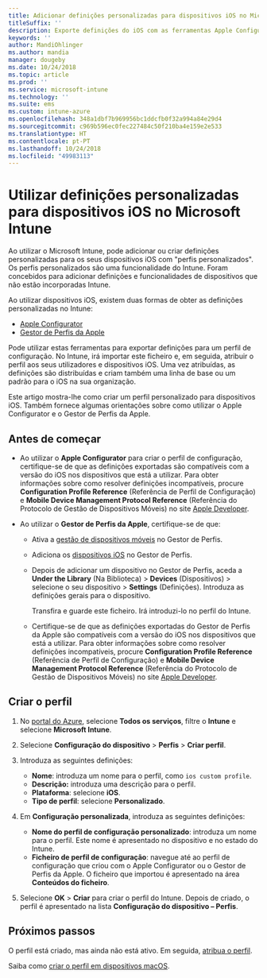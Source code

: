 ```yaml
---
title: Adicionar definições personalizadas para dispositivos iOS no Microsoft Intune – Azure | Microsoft Docs
titleSuffix: ''
description: Exporte definições do iOS com as ferramentas Apple Configurator ou Gestor de Perfis da Apple e, em seguida, importe estas definições para o Microsoft Intune. Estas definições podem criar, utilizar e controlar definições personalizadas e funcionalidades em dispositivos iOS. Em seguida, este perfil personalizado pode ser atribuído ou distribuído pelos dispositivos iOS na sua organização, para criar uma linha de base ou um padrão.
keywords: ''
author: MandiOhlinger
ms.author: mandia
manager: dougeby
ms.date: 10/24/2018
ms.topic: article
ms.prod: ''
ms.service: microsoft-intune
ms.technology: ''
ms.suite: ems
ms.custom: intune-azure
ms.openlocfilehash: 348a1dbf7b969956bc1ddcfb0f32a994a84e29d4
ms.sourcegitcommit: c969b596ec0fec227484c50f210ba4e159e2e533
ms.translationtype: HT
ms.contentlocale: pt-PT
ms.lasthandoff: 10/24/2018
ms.locfileid: "49983113"
---
```

# <a name="use-custom-settings-for-ios-devices-in-microsoft-intune"></a>Utilizar definições personalizadas para dispositivos iOS no Microsoft Intune

Ao utilizar o Microsoft Intune, pode adicionar ou criar definições personalizadas para os seus dispositivos iOS com "perfis personalizados". Os perfis personalizados são uma funcionalidade do Intune. Foram concebidos para adicionar definições e funcionalidades de dispositivos que não estão incorporadas Intune.

Ao utilizar dispositivos iOS, existem duas formas de obter as definições personalizadas no Intune:

- [Apple Configurator](https://itunes.apple.com/app/apple-configurator-2/id1037126344?mt=12)
- [Gestor de Perfis da Apple](https://support.apple.com/profile-manager)

Pode utilizar estas ferramentas para exportar definições para um perfil de configuração. No Intune, irá importar este ficheiro e, em seguida, atribuir o perfil aos seus utilizadores e dispositivos iOS. Uma vez atribuídas, as definições são distribuídas e criam também uma linha de base ou um padrão para o iOS na sua organização.

Este artigo mostra-lhe como criar um perfil personalizado para dispositivos iOS. Também fornece algumas orientações sobre como utilizar o Apple Configurator e o Gestor de Perfis da Apple.

## <a name="before-you-begin"></a>Antes de começar

- Ao utilizar o **Apple Configurator** para criar o perfil de configuração, certifique-se de que as definições exportadas são compatíveis com a versão do iOS nos dispositivos que está a utilizar. Para obter informações sobre como resolver definições incompatíveis, procure **Configuration Profile Reference** (Referência de Perfil de Configuração) e **Mobile Device Management Protocol Reference** (Referência do Protocolo de Gestão de Dispositivos Móveis) no site [Apple Developer](https://developer.apple.com/).

- Ao utilizar o **Gestor de Perfis da Apple**, certifique-se de que:

  - Ativa a [gestão de dispositivos móveis](https://help.apple.com/serverapp/mac/5.7/#/apd05B9B761-D390-4A75-9251-E9AD29A61D0C) no Gestor de Perfis.
  - Adiciona os [dispositivos iOS](https://help.apple.com/profilemanager/mac/5.7/#/pm9onzap1984) no Gestor de Perfis.
  - Depois de adicionar um dispositivo no Gestor de Perfis, aceda a **Under the Library** (Na Biblioteca) > **Devices** (Dispositivos) > selecione o seu dispositivo > **Settings** (Definições). Introduza as definições gerais para o dispositivo.

    Transfira e guarde este ficheiro. Irá introduzi-lo no perfil do Intune.

  - Certifique-se de que as definições exportadas do Gestor de Perfis da Apple são compatíveis com a versão do iOS nos dispositivos que está a utilizar. Para obter informações sobre como resolver definições incompatíveis, procure **Configuration Profile Reference** (Referência de Perfil de Configuração) e **Mobile Device Management Protocol Reference** (Referência do Protocolo de Gestão de Dispositivos Móveis) no site [Apple Developer](https://developer.apple.com/).

## <a name="create-the-profile"></a>Criar o perfil

1. No [portal do Azure](https://portal.azure.com), selecione **Todos os serviços**, filtre o **Intune** e selecione **Microsoft Intune**.
2. Selecione **Configuração do dispositivo** > **Perfis** > **Criar perfil**.
3. Introduza as seguintes definições:

    - **Nome**: introduza um nome para o perfil, como `ios custom profile`.
    - **Descrição:** introduza uma descrição para o perfil.
    - **Plataforma**: selecione **iOS**.
    - **Tipo de perfil**: selecione **Personalizado**.

4. Em **Configuração personalizada**, introduza as seguintes definições:

    - **Nome do perfil de configuração personalizado**: introduza um nome para o perfil. Este nome é apresentado no dispositivo e no estado do Intune.
    - **Ficheiro de perfil de configuração**: navegue até ao perfil de configuração que criou com o Apple Configurator ou o Gestor de Perfis da Apple. O ficheiro que importou é apresentado na área **Conteúdos do ficheiro**.

5. Selecione **OK** > **Criar** para criar o perfil do Intune. Depois de criado, o perfil é apresentado na lista **Configuração do dispositivo – Perfis**.

## <a name="next-steps"></a>Próximos passos

O perfil está criado, mas ainda não está ativo. Em seguida, [atribua o perfil](device-profile-assign.md).

Saiba como [criar o perfil em dispositivos macOS](custom-settings-macos.md). 